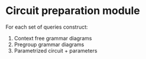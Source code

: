 # Circuit preparation module

For each set of queries construct:

1. Context free grammar diagrams
2. Pregroup grammar diagrams
3. Parametrized circuit + parameters